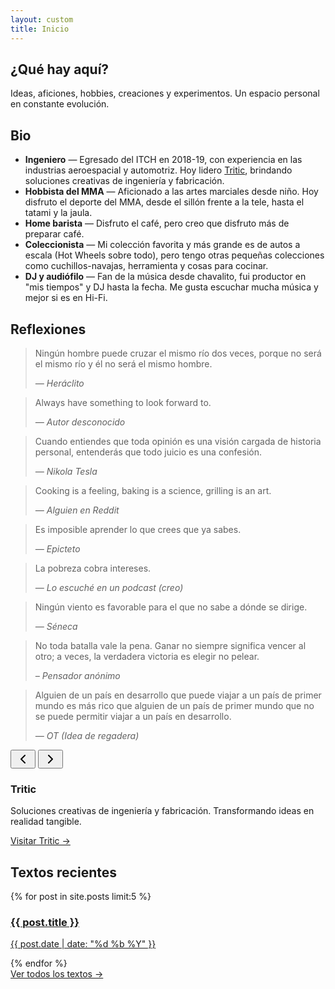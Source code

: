 ```yaml
---
layout: custom
title: Inicio
---
```


<section class="section">
  <h2>¿Qué hay aquí?</h2>
  <p>Ideas, aficiones, hobbies, creaciones y experimentos. Un espacio personal en constante evolución.</p>
</section>

<section class="section bio-section">
  <h2>Bio</h2>
  <ul class="bio-list">
    <li><strong>Ingeniero</strong> — Egresado del ITCH en 2018-19, con experiencia en las industrias aeroespacial y automotriz. Hoy lidero <a href="https://www.tritic3d.com" target="_blank" class="tritic-link">Tritic</a>, brindando soluciones creativas de ingeniería y fabricación.</li>
    <li><strong>Hobbista del MMA</strong> — Aficionado a las artes marciales desde niño. Hoy disfruto el deporte del MMA, desde el sillón frente a la tele, hasta el tatami y la jaula.</li>
    <li><strong>Home barista</strong> — Disfruto el café, pero creo que disfruto más de preparar café.</li>
    <li><strong>Coleccionista</strong> — Mi colección favorita y más grande es de autos a escala (Hot Wheels sobre todo), pero tengo otras pequeñas colecciones como cuchillos-navajas, herramienta y cosas para cocinar.</li>
    <li><strong>DJ y audiófilo</strong> — Fan de la música desde chavalito, fui productor en "mis tiempos" y DJ hasta la fecha. Me gusta escuchar mucha música y mejor si es en Hi-Fi.</li>  </ul>
</section>

<section class="section quotes-carousel-section">
  <h2>Reflexiones</h2>
  <div class="quotes-carousel">
    <div class="quotes-track">
      <div class="quote-item">
        <blockquote>
          <p>Ningún hombre puede cruzar el mismo río dos veces, porque no será el mismo río y él no será el mismo hombre.</p>
          <cite>— Heráclito</cite>
        </blockquote>
      </div>
      <div class="quote-item">
        <blockquote>
          <p>Always have something to look forward to.</p>
          <cite>— Autor desconocido</cite>
        </blockquote>
      </div>
      <div class="quote-item">
        <blockquote>
          <p>Cuando entiendes que toda opinión es una visión cargada de historia personal, entenderás que todo juicio es una confesión.</p>
          <cite>— Nikola Tesla</cite>
        </blockquote>
      </div>
      <div class="quote-item">
        <blockquote>
          <p>Cooking is a feeling, baking is a science, grilling is an art.</p>
          <cite>— Alguien en Reddit</cite>
        </blockquote>
      </div>
      <div class="quote-item">
        <blockquote>
          <p>Es imposible aprender lo que crees que ya sabes.</p>
          <cite>— Epicteto</cite>
        </blockquote>
      </div>
      <div class="quote-item">
        <blockquote>
          <p>La pobreza cobra intereses.</p>
          <cite>— Lo escuché en un podcast (creo)</cite>
        </blockquote>
      </div>
      <div class="quote-item">
        <blockquote>
          <p>Ningún viento es favorable para el que no sabe a dónde se dirige.</p>
          <cite>— Séneca</cite>
        </blockquote>
      </div>
      <div class="quote-item">
        <blockquote>
          <p>No toda batalla vale la pena. Ganar no siempre significa vencer al otro; a veces, la verdadera victoria es elegir no pelear.</p>
          <cite>– Pensador anónimo</cite>
        </blockquote>
      </div>
      <div class="quote-item">
        <blockquote>
          <p>Alguien de un país en desarrollo que puede viajar a un país de primer mundo es más rico que alguien de un país de primer mundo que no se puede permitir viajar a un país en desarrollo.</p>
          <cite>— OT (Idea de regadera)</cite>
        </blockquote>
      </div>
    </div>
    <div class="quotes-navigation">
      <button class="carousel-nav prev" aria-label="Cita anterior">
        <svg xmlns="http://www.w3.org/2000/svg" width="24" height="24" viewBox="0 0 24 24" fill="none" stroke="currentColor" stroke-width="2" stroke-linecap="round" stroke-linejoin="round">
          <polyline points="15 18 9 12 15 6"></polyline>
        </svg>
      </button>
      <button class="carousel-nav next" aria-label="Siguiente cita">
        <svg xmlns="http://www.w3.org/2000/svg" width="24" height="24" viewBox="0 0 24 24" fill="none" stroke="currentColor" stroke-width="2" stroke-linecap="round" stroke-linejoin="round">
          <polyline points="9 18 15 12 9 6"></polyline>
        </svg>
      </button>
    </div>
  </div>
  <div class="carousel-dots"></div>
</section>

<script>
document.addEventListener('DOMContentLoaded', function() {
  const track = document.querySelector('.quotes-track');
  const items = document.querySelectorAll('.quote-item');
  const prevBtn = document.querySelector('.carousel-nav.prev');
  const nextBtn = document.querySelector('.carousel-nav.next');
  const dotsContainer = document.querySelector('.carousel-dots');
  
  let currentIndex = 0;
  let autoplayInterval;
  let isHovering = false;
  
  // Determinar cuántas citas mostrar según el ancho de pantalla
  function getItemsPerView() {
    if (window.innerWidth >= 1024) return 3;
    if (window.innerWidth >= 768) return 2;
    return 1;
  }
  
  // Obtener el gap entre items desde CSS
  function getGapSize() {
    const styles = window.getComputedStyle(track);
    const gap = styles.getPropertyValue('gap');
    return parseInt(gap) || 32; // 32px es el valor por defecto (--spacing-md)
  }
  
  // Crear indicadores de navegación
  function createDots() {
    dotsContainer.innerHTML = '';
    const itemsPerView = getItemsPerView();
    const totalPages = Math.ceil(items.length / itemsPerView);
    
    for (let i = 0; i < totalPages; i++) {
      const dot = document.createElement('button');
      dot.className = 'carousel-dot';
      dot.setAttribute('aria-label', `Ir a página ${i + 1} de citas`);
      if (i === 0) dot.classList.add('active');
      dot.addEventListener('click', () => goToIndex(i * itemsPerView));
      dotsContainer.appendChild(dot);
    }
  }
  
  // Actualizar indicadores activos
  function updateDots() {
    const dots = document.querySelectorAll('.carousel-dot');
    const itemsPerView = getItemsPerView();
    const currentPage = Math.floor(currentIndex / itemsPerView);
    
    dots.forEach((dot, index) => {
      dot.classList.toggle('active', index === currentPage);
    });
  }
  
  // Calcular el desplazamiento correcto incluyendo gaps
  function calculateOffset(index) {
    const itemWidth = items[0].offsetWidth;
    const gap = getGapSize();
    
    // Calculamos el offset como: (ancho del item + gap) * índice
    return index * (itemWidth + gap);
  }
  
  // Navegar a un índice específico
  function goToIndex(index) {
    const itemsPerView = getItemsPerView();
    const maxIndex = Math.max(0, items.length - itemsPerView);
    currentIndex = Math.max(0, Math.min(index, maxIndex));
    
    const offset = calculateOffset(currentIndex);
    
    track.style.transform = `translateX(-${offset}px)`;
    updateDots();
  }
  
  // Navegación siguiente
  function next() {
    const itemsPerView = getItemsPerView();
    const maxIndex = Math.max(0, items.length - itemsPerView);
    
    if (currentIndex >= maxIndex) {
      goToIndex(0); // Volver al inicio
    } else {
      goToIndex(currentIndex + itemsPerView);
    }
  }
  
  // Navegación anterior
  function prev() {
    const itemsPerView = getItemsPerView();
    
    if (currentIndex <= 0) {
      goToIndex(Math.max(0, items.length - itemsPerView)); // Ir al final
    } else {
      goToIndex(currentIndex - itemsPerView);
    }
  }
  
  // Autoplay
  function startAutoplay() {
    if (!isHovering) {
      autoplayInterval = setInterval(next, 5000);
    }
  }
  
  function stopAutoplay() {
    clearInterval(autoplayInterval);
  }
  
  // Event listeners
  nextBtn.addEventListener('click', () => {
    next();
    stopAutoplay();
    startAutoplay();
  });
  
  prevBtn.addEventListener('click', () => {
    prev();
    stopAutoplay();
    startAutoplay();
  });
  
  // Pausar autoplay en hover
  const carousel = document.querySelector('.quotes-carousel');
  carousel.addEventListener('mouseenter', () => {
    isHovering = true;
    stopAutoplay();
  });
  
  carousel.addEventListener('mouseleave', () => {
    isHovering = false;
    startAutoplay();
  });
  
  // Soporte táctil para móviles
  let touchStartX = 0;
  let touchEndX = 0;
  
  track.addEventListener('touchstart', e => {
    touchStartX = e.changedTouches[0].screenX;
  }, false);
  
  track.addEventListener('touchend', e => {
    touchEndX = e.changedTouches[0].screenX;
    handleSwipe();
  }, false);
  
  function handleSwipe() {
    const swipeThreshold = 50;
    const diff = touchStartX - touchEndX;
    
    if (Math.abs(diff) > swipeThreshold) {
      if (diff > 0) {
        next(); // Swipe left
      } else {
        prev(); // Swipe right
      }
      stopAutoplay();
      startAutoplay();
    }
  }
  
  // Manejar redimensionamiento de ventana
  let resizeTimeout;
  window.addEventListener('resize', () => {
    clearTimeout(resizeTimeout);
    resizeTimeout = setTimeout(() => {
      createDots();
      goToIndex(currentIndex); // Mantener el índice actual pero recalcular posición
    }, 250);
  });
  
  // Inicializar
  createDots();
  startAutoplay();
});
</script>

<section class="section tritic-section">
  <div class="tritic-card">
    <div class="tritic-content">
      <h3>Tritic</h3>
      <p>Soluciones creativas de ingeniería y fabricación. Transformando ideas en realidad tangible.</p>
      <a href="https://www.tritic3d.com" target="_blank" class="tritic-cta">Visitar Tritic →</a>
    </div>
  </div>
</section>

<section class="section recent-posts-section">
  <h2>Textos recientes</h2>
  <div class="post-carousel">
    {% for post in site.posts limit:5 %}
    <div class="post-card" style="background-image: url('{{ post.image }}');">
      <a href="{{ post.url }}">
        <div class="overlay">
          <h3>{{ post.title }}</h3>
          <p>{{ post.date | date: "%d %b %Y" }}</p>
        </div>
      </a>
    </div>
    {% endfor %}
  </div>
  <a href="/textos" class="ver-todos">Ver todos los textos →</a>
</section>
